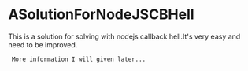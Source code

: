 # ASolutionForNodeJSCBHell
This is a solution for solving with nodejs callback hell.It's very easy and need to be improved.

     More information I will given later...
